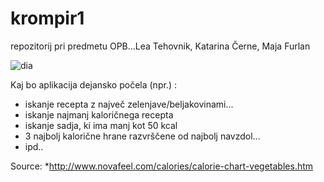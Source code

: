 # krompir1
repozitorij pri predmetu OPB...Lea Tehovnik, Katarina Černe, Maja Furlan

![dia](https://cloud.githubusercontent.com/assets/9335955/14639214/f3f97c84-0600-11e6-8fe8-26e86b06848c.png)


Kaj bo aplikacija dejansko počela (npr.) :
* iskanje recepta z največ zelenjave/beljakovinami...
* iskanje najmanj kaloričnega recepta
* iskanje sadja, ki ima manj kot 50 kcal
* 3 najbolj kalorične hrane razvrščene od najbolj navzdol...
* ipd..

Source:
*http://www.novafeel.com/calories/calorie-chart-vegetables.htm
